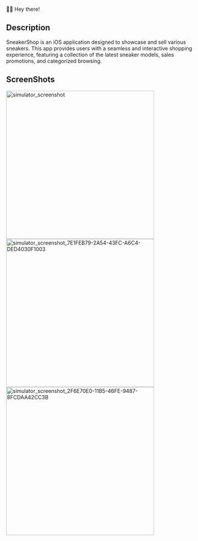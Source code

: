 🤖👋 Hey there!

## Description
SneakerShop is an iOS application designed to showcase and sell various sneakers. This app provides users with a seamless and interactive shopping experience, featuring a collection of the latest sneaker models, sales promotions, and categorized browsing.

## ScreenShots
<img src="https://github.com/Salimzhann/SneakerShop/assets/126483314/be853e86-1038-4df6-a701-75a2391326e3" alt="simulator_screenshot" width="400">
<img src="https://github.com/Salimzhann/SneakerShop/assets/126483314/1c6b8cad-5b08-4deb-adc2-8f4ad03684ce" alt="simulator_screenshot_7E1FEB79-2A54-43FC-A6C4-DED4030F1003" width="400">
<img src="https://github.com/Salimzhann/SneakerShop/assets/126483314/de2a4b20-c749-45e0-b6f6-30a01f643fdb" alt="simulator_screenshot_2F6E70E0-11B5-46FE-9487-8FCDAA42CC3B" width="400">
